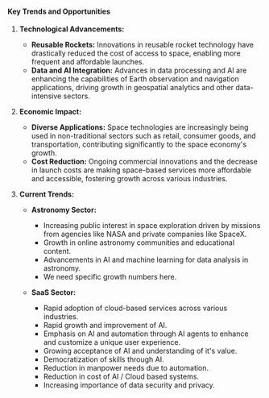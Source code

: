#### Key Trends and Opportunities

1. **Technological Advancements:**

   - **Reusable Rockets:** Innovations in reusable rocket technology have drastically reduced the
     cost of access to space, enabling more frequent and affordable launches.
   - **Data and AI Integration:** Advances in data processing and AI are enhancing the capabilities
     of Earth observation and navigation applications, driving growth in geospatial analytics and
     other data-intensive sectors.

2. **Economic Impact:**

   - **Diverse Applications:** Space technologies are increasingly being used in non-traditional
     sectors such as retail, consumer goods, and transportation, contributing significantly to the
     space economy's growth​.
   - **Cost Reduction:** Ongoing commercial innovations and the decrease in launch costs are making
     space-based services more affordable and accessible, fostering growth across various
     industries.

3. **Current Trends:**

   - **Astronomy Sector:**

     - Increasing public interest in space exploration driven by missions from agencies like NASA
       and private companies like SpaceX.
     - Growth in online astronomy communities and educational content.
     - Advancements in AI and machine learning for data analysis in astronomy.
     - We need specific growth numbers here.

   - **SaaS Sector:**
     - Rapid adoption of cloud-based services across various industries.
     - Rapid growth and improvement of AI.
     - Emphasis on AI and automation through AI agents to enhance and customize a unique user
       experience.
     - Growing acceptance of AI and understanding of it's value.
     - Democratization of skills through AI.
     - Reduction in manpower needs due to automation.
     - Reduction in cost of AI / Cloud based systems.
     - Increasing importance of data security and privacy.
